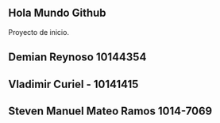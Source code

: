 ## Hola Mundo Github

Proyecto de inicio.

## Demian Reynoso 10144354

## Vladimir Curiel - 10141415

## Steven Manuel Mateo Ramos 1014-7069
